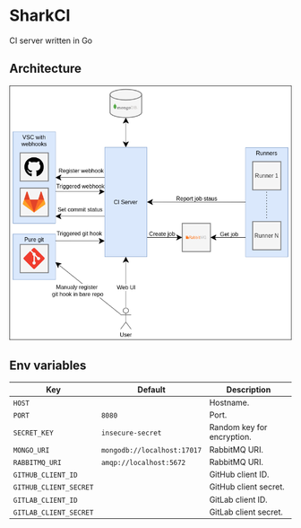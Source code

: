 # SharkCI

CI server written in Go

## Architecture

![architecture](./docs/architecture.png)

## Env variables

| Key                    | Default                     | Description                |
|------------------------|-----------------------------|----------------------------|
| `HOST`                 |                             | Hostname.                  |
| `PORT`                 | `8080`                      | Port.                      |
| `SECRET_KEY`           | `insecure-secret`           | Random key for encryption. |
| `MONGO_URI`            | `mongodb://localhost:17017` | RabbitMQ URI.              |
| `RABBITMQ_URI`         | `amqp://localhost:5672`     | RabbitMQ URI.              |
| `GITHUB_CLIENT_ID`     |                             | GitHub client ID.          |
| `GITHUB_CLIENT_SECRET` |                             | GitHub client secret.      |
| `GITLAB_CLIENT_ID`     |                             | GitLab client ID.          |
| `GITLAB_CLIENT_SECRET` |                             | GitLab client secret.      |
